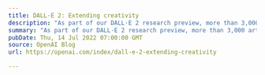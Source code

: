 ```yaml
---
title: DALL·E 2: Extending creativity
description: "As part of our DALL·E 2 research preview, more than 3,000 artists from more than 118 countries have incorporated DALL·E into their creative workflows. The artists in our early access group have helped us discover new uses for DALL·E and have served as key voices as we’ve made decisions about DALL·E’s features."
summary: "As part of our DALL·E 2 research preview, more than 3,000 artists from more than 118 countries have incorporated DALL·E into their creative workflows. The artists in our early access group have helped us discover new uses for DALL·E and have served as key voices as we’ve made decisions about DALL·E’s features."
pubDate: Thu, 14 Jul 2022 07:00:00 GMT
source: OpenAI Blog
url: https://openai.com/index/dall-e-2-extending-creativity

---
```


